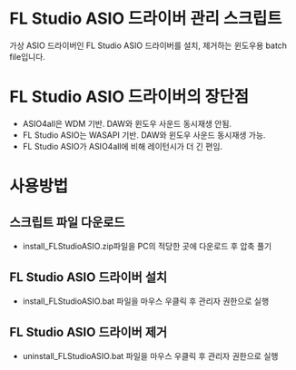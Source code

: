 # FL Studio ASIO 드라이버 관리 스크립트
가상 ASIO 드라이버인 FL Studio ASIO 드라이버를 설치, 제거하는 윈도우용 batch file입니다.

# FL Studio ASIO 드라이버의 장단점
- ASIO4all은 WDM 기반. DAW와 윈도우 사운드 동시재생 안됨.
- FL Studio ASIO는 WASAPI 기반. DAW와 윈도우 사운드 동시재생 가능.
- FL Studio ASIO가 ASIO4all에 비해 레이턴시가 더 긴 편임.

# 사용방법
## 스크립트 파일 다운로드
- install_FLStudioASIO.zip파일을 PC의 적당한 곳에 다운로드 후 압축 풀기

## FL Studio ASIO 드라이버 설치
- install_FLStudioASIO.bat 파일을 마우스 우클릭 후 관리자 권한으로 실행

## FL Studio ASIO 드라이버 제거
- uninstall_FLStudioASIO.bat 파일을 마우스 우클릭 후 관리자 권한으로 실행
